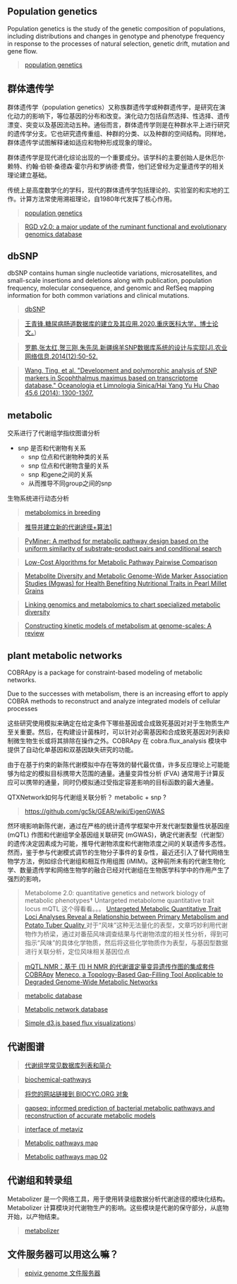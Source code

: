 ## Population genetics
Population genetics is the study of the genetic composition of populations, including distributions and changes in genotype and phenotype frequency in response to the processes of natural selection, genetic drift, mutation and gene flow.

>[population genetics](https://www.nature.com/subjects/population-genetics#:~:text=Population%20genetics%20is%20the%20study,drift%2C%20mutation%20and%20gene%20flow.)

## 群体遗传学

群体遗传学（population genetics）又称族群遗传学或种群遗传学，是研究在演化动力的影响下，等位基因的分布和改变。演化动力包括自然选择、性选择、遗传漂变、突变以及基因流动五种。通俗而言，群体遗传学则是在种群水平上进行研究的遗传学分支。它也研究遗传重组、种群的分类、以及种群的空间结构。同样地，群体遗传学试图解释诸如适应和物种形成现象的理论。

群体遗传学是现代进化综论出现的一个重要成分。该学科的主要创始人是休厄尔·赖特、约翰·伯顿·桑德森·霍尔丹和罗纳德·费雪，他们还曾经为定量遗传学的相关理论建立基础。

传统上是高度数学化的学科，现代的群体遗传学包括理论的、实验室的和实地的工作。计算方法常使用溯祖理论，自1980年代发挥了核心作用。

>[population genetics](https://en.wikipedia.org/wiki/Population_genetics)

>[RGD v2.0: a major update of the ruminant functional and evolutionary genomics database](https://academic.oup.com/nar/article/50/D1/D1091/6395343?login=true)


## dbSNP

dbSNP contains human single nucleotide variations, microsatellites, and small-scale insertions and deletions along with publication, population frequency, molecular consequence, and genomic and RefSeq mapping information for both common variations and clinical mutations.


>[dbSNP](https://www.ncbi.nlm.nih.gov/snp/)

>[王青锋.糖尿病肠道数据库的建立及其应用.2020.重庆医科大学，博士论文。](https://oversea.cnki.net/KCMS/detail/detail.aspx?dbcode=CDFD&dbname=CDFDLAST2021&filename=1020764581.nh&uniplatform=OVERSEA&v=TzP8mXavciJzmB1chN-DIx_m0CO6VetC7RIY3m3XT2R2AsSZChlESpGXa9MV0Pke))

>[罗鹏,张太红,贺三刚,朱先凤.新疆绵羊SNP数据库系统的设计与实现[J].农业网络信息,2014(12):50-52.](https://oversea.cnki.net/KXReader/Detail?invoice=nIbZSWFSmKSsNkbfX7WbnaFL4sTQg8qV4RWUmRh22yPx10440DOF3lyzTz1gatCTmN3JsVnMsx6mMQFu6Jom53E0tu5yr0nGUe5Q9E3kzQ86Ifeowp9nS1X2Wwv3I8d6vWchbrJQsZeZrVmGDX1FnpgFpYMuSKiMhHghcTtWXfc%3D&DBCODE=CJFD&FileName=JSJN201412016&TABLEName=cjfdlast2015&nonce=1D31FC45C67C49D6B282510ED86B44B2&uid=&TIMESTAMP=1657763494084)

>[Wang, Ting, et al. "Development and polymorphic analysis of SNP markers in Scophthalmus maximus based on transcriptome database." Oceanologia et Limnologia Sinica/Hai Yang Yu Hu Chao 45.6 (2014): 1300-1307.](https://www.cabdirect.org/cabdirect/abstract/20153156511)

## metabolic
交系进行了代谢组学指纹图谱分析

-   snp 是否和代谢物有关系
    -   snp 位点和代谢物种类的关系
    -   snp 位点和代谢物含量的关系
    -   snp 和gene之间的关系
    -   从而推导不同group之间的snp

生物系统进行动态分析

>[metabolomics in breeding](https://onlinelibrary.wiley.com/doi/full/10.1111/tpj.14649)

>[推导并建立新的代谢途径+算法1](https://bmcsystbiol.biomedcentral.com/articles/10.1186/1752-0509-2-111)


>[PyMiner: A method for metabolic pathway design based on the uniform similarity of substrate-product    pairs and conditional search](https://www.ncbi.nlm.nih.gov/pmc/articles/PMC9000129/)

>[Low-Cost Algorithms for Metabolic Pathway Pairwise Comparison](https://www.mdpi.com/2313-7673/7/1/27/pdf?version=1645532294)

>[Metabolite Diversity and Metabolic Genome-Wide Marker Association Studies (Mgwas) for Health Benefiting Nutritional Traits in Pearl Millet Grains](https://doi.org/10.3390/cells10113076)

>[Linking genomics and metabolomics to chart specialized metabolic diversity](https://pubs.rsc.org/en/content/articlelanding/2020/cs/d0cs00162g)

>[Constructing kinetic models of metabolism at genome-scales: A review](https://onlinelibrary.wiley.com/doi/10.1002/biot.201400522)

## plant metabolic networks
COBRApy is a package for constraint-based modeling of metabolic networks.

Due to the successes with metabolism, there is an increasing effort to apply COBRA methods to reconstruct and analyze integrated models of cellular processes

这些研究使用模拟来确定在给定条件下哪些基因或合成致死基因对对于生物质生产至关重要。然后，在构建设计菌株时，可以针对必需基因和合成致死基因对列表抑制微生物生长或将其排除在操作之外。COBRApy 在 cobra.flux_analysis 模块中提供了自动化单基因和双基因缺失研究的功能。

由于在基于约束的新陈代谢模拟中存在等效的替代最优值，许多反应理论上可能能够为给定的模拟目标携带大范围的通量。通量变异性分析 (FVA) 通常用于计算反应可以携带的通量，同时仍模拟通过受指定容差影响的目标函数的最大通量。

QTXNetwork如何与代谢组关联分析？
metabolic + snp ?
>https://github.com/gc5k/GEAR/wiki/EigenGWAS

然环境影响新陈代谢，通过在严格的统计遗传学框架中开发代谢型数量性状基因座 (mQTL) 作图和代谢组学全基因组关联研究 (mGWAS)，确定代谢表型（代谢型）的遗传决定因素成为可能，推导代谢物浓度和代谢物浓度之间的关联遗传多态性。然而，鉴于参与代谢模式调节的生物分子事件的复杂性，最近还引入了替代网络生物学方法，例如综合代谢组和相互作用组图 (iMIM)。这种前所未有的代谢生物化学、数量遗传学和网络生物学的融合已经对代谢组在生物医学科学中的作用产生了强烈的影响，
>Metabolome 2.0: quantitative genetics and network biology of metabolic phenotypes†
>Untargeted metabolome quantitative trait locus
>mQTL
这个得看看。。。
>[Untargeted Metabolic Quantitative Trait Loci Analyses Reveal a Relationship between Primary Metabolism and Potato Tuber Quality ](https://academic.oup.com/plphys/article/158/3/1306/6109165?login=false)
对于“风味”这种无法量化的表型，文章巧妙利用代谢物作为桥梁，通过对番茄风味调查结果与代谢物浓度的相关性分析，得到可指示“风味”的具体化学物质，然后将这些化学物质作为表型，与基因型数据进行关联分析，定位风味相关基因位点

>[mQTL.NMR：基于 (1) H NMR 的代谢谱定量变异遗传作图的集成套件](https://pubmed.ncbi.nlm.nih.gov/25803548/)
>[COBRApy](https://bmcsystbiol.biomedcentral.com/articles/10.1186/1752-0509-7-74)
>[Meneco, a Topology-Based Gap-Filling Tool Applicable to Degraded Genome-Wide Metabolic Networks](https://journals.plos.org/ploscompbiol/article?id=10.1371/journal.pcbi.1005276)

>[metabolic database](https://www.researchgate.net/profile/Mohd-Mohamad-14/publication/278011522/figure/tbl2/AS:613934797176859@1523384870366/Comparison-of-metabolic-network-databases.png)

>[Metabolic network database](https://www.biostars.org/p/189855/)

>[Simple d3.js based flux visualizations](https://github.com/pstjohn/d3flux))
## 代谢图谱
>[代谢组学常见数据库列表和简介](https://blog.csdn.net/qq_40932679/article/details/117911666)

>[biochemical-pathways](http://biochemical-pathways.com/#/map/2)

>[将您的网站链接到 BIOCYC.ORG 对象](https://websvc.biocyc.org/linking.shtml)

>[gapseq: informed prediction of bacterial metabolic pathways and reconstruction of accurate metabolic models](https://genomebiology.biomedcentral.com/articles/10.1186/s13059-021-02295-1)

>[interface of metaviz](https://github.com/mfitzp/metaviz)

>[Metabolic pathways map](https://github.com/JKoblitz/MetaboMAPS)

>[Metabolic pathways map 02](https://github.com/zakandrewking/escher)

## 代谢组和转录组
Metabolizer 是一个网络工具，用于使用转录组数据分析代谢途径的模块化结构。Metabolizer 计算模块对代谢物生产的影响。这些模块是代谢的保守部分，从底物开始，以产物结束。

>[metabolizer](https://github.com/babelomics/metabolizer)


## 文件服务器可以用这么嘛？
>[epiviz genome 文件服务器](https://epiviz.github.io/)




